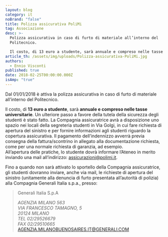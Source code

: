 ```yaml
---
layout: blog
category: it
noBrand: "false"
title: Polizza assicurativa PoliMi
tag: Associazione
desc: >-
  Polizza assicurativa in caso di furto di materiale all’interno del
  Politecnico.

  Il costo, di 13 euro a studente, sarà annuale e compreso nelle tasse universitarie.
article_th: /assets/img/uploads/Polizza-assicurativa-PoliMi.jpg
authors:
  - Ennio Visconti
published: true
date: 2018-02-25T00:00:00.000Z
isAmp: "true"
---
```

Dal 01/01/2018 è attiva la polizza assicurativa in caso di furto di materiale all’interno del Politecnico.

Il costo, di **13 euro a studente**, sarà **annuale e compreso nelle tasse universitarie**. Un ulteriore passo a favore della tutela della sicurezza degli studenti è stato fatto. La Compagnia assicuratrice avrà a disposizione uno spazio nei locali della segreteria studenti in Via Golgi, in cui fare richiesta di apertura del sinistro e per fornire informazioni agli studenti riguardo la copertura assicurativa. Il pagamento dell’indennizzo avverrà previa consegna della fattura/scontrino in allegato alla documentazione richiesta, come per una normale richiesta di garanzia, ad esempio.\
All’apertura delle pratiche, lo studente dovrà informare l’Ateneo in merito inviando una mail all’indirizzo: [assicurazioni@polimi.it](mailto:assicurazioni@polimi.it).

Fino a quando non sarà attivato lo sportello della Compagnia assicuratrice, gli studenti dovranno inviare, anche via mail, le richieste di apertura del sinistro (unitamente alla denuncia di furto presentata all’autorità di polizia) alla Compagnia Generali Italia s.p.a., presso:

> Generali Italia S.p.A
>
> *AGENZIA MILANO 563*\
> *VIA FRANCESCO TAMAGNO, 5*\
> *20124 MILANO*\
> *TEL 02/29526679*\
> *FAX 02/29510665*\
> [AGENZIA.MILANOBUENOSAIRES.IT@GENERALI.COM](mailto:agenzia.milanobuenosaires.it@generali.com)